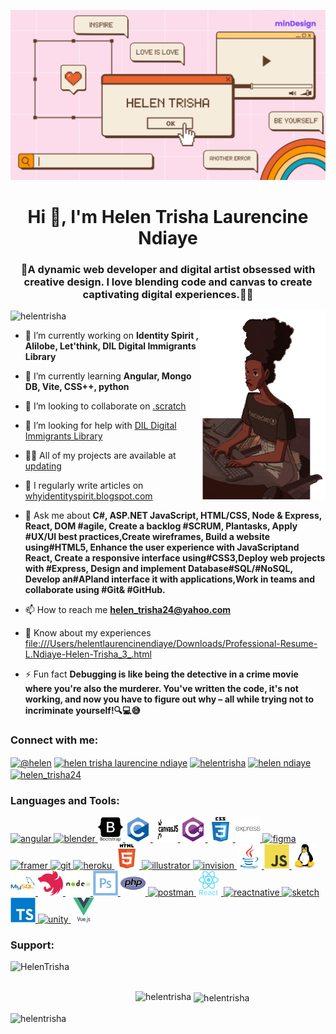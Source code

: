 ![logo](https://github.com/HELENTRISHA/helentrisha/blob/2228cdf0d228d48b3c775b7379f439acb6fd6d09/banner.png)
<h1 align="center">Hi 👋, I'm Helen Trisha Laurencine Ndiaye</h1>
<h3 align="center">🎨A dynamic web developer and digital artist obsessed with creative design. I love blending code and canvas to create captivating digital experiences.🚀🌈</h3>

<img align="right" alt="coding" width="200" src="https://github.com/HELENTRISHA/helentrisha/blob/8fb79325698849174436f1f777f0e41398bd3aed/githubanime.gif">


<p align="left"> <img src="https://komarev.com/ghpvc/?username=helentrisha&label=Profile%20views&color=0e75b6&style=flat" alt="helentrisha" /> </p>

- 🔭 I’m currently working on **Identity Spirit , Alilobe, Let'think, DIL Digital Immigrants Library**

- 🌱 I’m currently learning **Angular, Mongo DB, Vite, CSS++, python**

- 👯 I’m looking to collaborate on [.scratch](https://dotscratch.netlify.app/,)

- 🤝 I’m looking for help with [DIL Digital Immigrants Library](https://www.canva.com/design/DAFjYfLj30E/0oysosZkVtn951ASE5V2Jw/edit?utm_content=DAFjYfLj30E&utm_campaign=designshare&utm_medium=link2&utm_source=sharebutton)

- 👨‍💻 All of my projects are available at [updating](updating)

- 📝 I regularly write articles on [whyidentityspirit.blogspot.com](whyidentityspirit.blogspot.com)

- 💬 Ask me about **C#, ASP.NET JavaScript, HTML/CSS, Node & Express, React, DOM #agile, Create a backlog #SCRUM, Plantasks, Apply #UX/UI best practices,Create wireframes, Build a website using#HTML5, Enhance the user experience with JavaScriptand React, Create a responsive interface using#CSS3,Deploy web projects with #Express, Design and implement Database#SQL/#NoSQL, Develop an#APIand interface it with applications,Work in teams and collaborate using #Git& #GitHub.**

- 📫 How to reach me **helen_trisha24@yahoo.com**

- 📄 Know about my experiences [file:///Users/helentlaurencinendiaye/Downloads/Professional-Resume-L.Ndiaye-Helen-Trisha_3_.html](file:///Users/helentlaurencinendiaye/Downloads/Professional-Resume-L.Ndiaye-Helen-Trisha_3_.html)

- ⚡ Fun fact **Debugging is like being the detective in a crime movie where you're also the murderer. You've written the code, it's not working, and now you have to figure out why – all while trying not to incriminate yourself!🔍💻😅**

<h3 align="left">Connect with me:</h3>
<p align="left">
<a href="https://dev.to/@helen" target="blank"><img align="center" src="https://raw.githubusercontent.com/rahuldkjain/github-profile-readme-generator/master/src/images/icons/Social/devto.svg" alt="@helen" height="30" width="40" /></a>
<a href="https://linkedin.com/in/helen trisha laurencine ndiaye" target="blank"><img align="center" src="https://raw.githubusercontent.com/rahuldkjain/github-profile-readme-generator/master/src/images/icons/Social/linked-in-alt.svg" alt="helen trisha laurencine ndiaye" height="30" width="40" /></a>
<a href="https://codesandbox.com/helentrisha" target="blank"><img align="center" src="https://raw.githubusercontent.com/rahuldkjain/github-profile-readme-generator/master/src/images/icons/Social/codesandbox.svg" alt="helentrisha" height="30" width="40" /></a>
<a href="https://fb.com/helen ndiaye" target="blank"><img align="center" src="https://raw.githubusercontent.com/rahuldkjain/github-profile-readme-generator/master/src/images/icons/Social/facebook.svg" alt="helen ndiaye" height="30" width="40" /></a>
<a href="https://instagram.com/helen_trisha24" target="blank"><img align="center" src="https://raw.githubusercontent.com/rahuldkjain/github-profile-readme-generator/master/src/images/icons/Social/instagram.svg" alt="helen_trisha24" height="30" width="40" /></a>
</p>

<h3 align="left">Languages and Tools:</h3>
<p align="left"> <a href="https://angular.io" target="_blank" rel="noreferrer"> <img src="https://angular.io/assets/images/logos/angular/angular.svg" alt="angular" width="40" height="40"/> </a> <a href="https://www.blender.org/" target="_blank" rel="noreferrer"> <img src="https://download.blender.org/branding/community/blender_community_badge_white.svg" alt="blender" width="40" height="40"/> </a> <a href="https://getbootstrap.com" target="_blank" rel="noreferrer"> <img src="https://raw.githubusercontent.com/devicons/devicon/master/icons/bootstrap/bootstrap-plain-wordmark.svg" alt="bootstrap" width="40" height="40"/> </a> <a href="https://www.cprogramming.com/" target="_blank" rel="noreferrer"> <img src="https://raw.githubusercontent.com/devicons/devicon/master/icons/c/c-original.svg" alt="c" width="40" height="40"/> </a> <a href="https://canvasjs.com" target="_blank" rel="noreferrer"> <img src="https://raw.githubusercontent.com/Hardik0307/Hardik0307/master/assets/canvasjs-charts.svg" alt="canvasjs" width="40" height="40"/> </a> <a href="https://www.w3schools.com/cs/" target="_blank" rel="noreferrer"> <img src="https://raw.githubusercontent.com/devicons/devicon/master/icons/csharp/csharp-original.svg" alt="csharp" width="40" height="40"/> </a> <a href="https://www.w3schools.com/css/" target="_blank" rel="noreferrer"> <img src="https://raw.githubusercontent.com/devicons/devicon/master/icons/css3/css3-original-wordmark.svg" alt="css3" width="40" height="40"/> </a> <a href="https://expressjs.com" target="_blank" rel="noreferrer"> <img src="https://raw.githubusercontent.com/devicons/devicon/master/icons/express/express-original-wordmark.svg" alt="express" width="40" height="40"/> </a> <a href="https://www.figma.com/" target="_blank" rel="noreferrer"> <img src="https://www.vectorlogo.zone/logos/figma/figma-icon.svg" alt="figma" width="40" height="40"/> </a> <a href="https://www.framer.com/" target="_blank" rel="noreferrer"> <img src="https://www.vectorlogo.zone/logos/framer/framer-icon.svg" alt="framer" width="40" height="40"/> </a> <a href="https://git-scm.com/" target="_blank" rel="noreferrer"> <img src="https://www.vectorlogo.zone/logos/git-scm/git-scm-icon.svg" alt="git" width="40" height="40"/> </a> <a href="https://heroku.com" target="_blank" rel="noreferrer"> <img src="https://www.vectorlogo.zone/logos/heroku/heroku-icon.svg" alt="heroku" width="40" height="40"/> </a> <a href="https://www.w3.org/html/" target="_blank" rel="noreferrer"> <img src="https://raw.githubusercontent.com/devicons/devicon/master/icons/html5/html5-original-wordmark.svg" alt="html5" width="40" height="40"/> </a> <a href="https://www.adobe.com/in/products/illustrator.html" target="_blank" rel="noreferrer"> <img src="https://www.vectorlogo.zone/logos/adobe_illustrator/adobe_illustrator-icon.svg" alt="illustrator" width="40" height="40"/> </a> <a href="https://www.invisionapp.com/" target="_blank" rel="noreferrer"> <img src="https://www.vectorlogo.zone/logos/invisionapp/invisionapp-icon.svg" alt="invision" width="40" height="40"/> </a> <a href="https://www.java.com" target="_blank" rel="noreferrer"> <img src="https://raw.githubusercontent.com/devicons/devicon/master/icons/java/java-original.svg" alt="java" width="40" height="40"/> </a> <a href="https://developer.mozilla.org/en-US/docs/Web/JavaScript" target="_blank" rel="noreferrer"> <img src="https://raw.githubusercontent.com/devicons/devicon/master/icons/javascript/javascript-original.svg" alt="javascript" width="40" height="40"/> </a> <a href="https://www.linux.org/" target="_blank" rel="noreferrer"> <img src="https://raw.githubusercontent.com/devicons/devicon/master/icons/linux/linux-original.svg" alt="linux" width="40" height="40"/> </a> <a href="https://www.mysql.com/" target="_blank" rel="noreferrer"> <img src="https://raw.githubusercontent.com/devicons/devicon/master/icons/mysql/mysql-original-wordmark.svg" alt="mysql" width="40" height="40"/> </a> <a href="https://nestjs.com/" target="_blank" rel="noreferrer"> <img src="https://raw.githubusercontent.com/devicons/devicon/master/icons/nestjs/nestjs-plain.svg" alt="nestjs" width="40" height="40"/> </a> <a href="https://nodejs.org" target="_blank" rel="noreferrer"> <img src="https://raw.githubusercontent.com/devicons/devicon/master/icons/nodejs/nodejs-original-wordmark.svg" alt="nodejs" width="40" height="40"/> </a> <a href="https://www.photoshop.com/en" target="_blank" rel="noreferrer"> <img src="https://raw.githubusercontent.com/devicons/devicon/master/icons/photoshop/photoshop-line.svg" alt="photoshop" width="40" height="40"/> </a> <a href="https://www.php.net" target="_blank" rel="noreferrer"> <img src="https://raw.githubusercontent.com/devicons/devicon/master/icons/php/php-original.svg" alt="php" width="40" height="40"/> </a> <a href="https://postman.com" target="_blank" rel="noreferrer"> <img src="https://www.vectorlogo.zone/logos/getpostman/getpostman-icon.svg" alt="postman" width="40" height="40"/> </a> <a href="https://reactjs.org/" target="_blank" rel="noreferrer"> <img src="https://raw.githubusercontent.com/devicons/devicon/master/icons/react/react-original-wordmark.svg" alt="react" width="40" height="40"/> </a> <a href="https://reactnative.dev/" target="_blank" rel="noreferrer"> <img src="https://reactnative.dev/img/header_logo.svg" alt="reactnative" width="40" height="40"/> </a> <a href="https://www.sketch.com/" target="_blank" rel="noreferrer"> <img src="https://www.vectorlogo.zone/logos/sketchapp/sketchapp-icon.svg" alt="sketch" width="40" height="40"/> </a> <a href="https://www.typescriptlang.org/" target="_blank" rel="noreferrer"> <img src="https://raw.githubusercontent.com/devicons/devicon/master/icons/typescript/typescript-original.svg" alt="typescript" width="40" height="40"/> </a> <a href="https://unity.com/" target="_blank" rel="noreferrer"> <img src="https://www.vectorlogo.zone/logos/unity3d/unity3d-icon.svg" alt="unity" width="40" height="40"/> </a> <a href="https://vuejs.org/" target="_blank" rel="noreferrer"> <img src="https://raw.githubusercontent.com/devicons/devicon/master/icons/vuejs/vuejs-original-wordmark.svg" alt="vuejs" width="40" height="40"/> </a> </p>

<h3 align="left">Support:</h3>
<p><a href="https://www.buymeacoffee.com/HelenTrisha"> <img align="left" src="https://cdn.buymeacoffee.com/buttons/v2/default-yellow.png" height="50" width="200" alt="HelenTrisha" /></a></p><br><br>

<p><img align="left" src="https://github-readme-stats.vercel.app/api/top-langs?username=helentrisha&show_icons=true&locale=en&layout=compact" alt="helentrisha" /></p>

<p>&nbsp;<img align="center" src="https://github-readme-stats.vercel.app/api?username=helentrisha&show_icons=true&locale=en" alt="helentrisha" /></p>

<p><img align="center" src="https://github-readme-streak-stats.herokuapp.com/?user=helentrisha&" alt="helentrisha" /></p>



